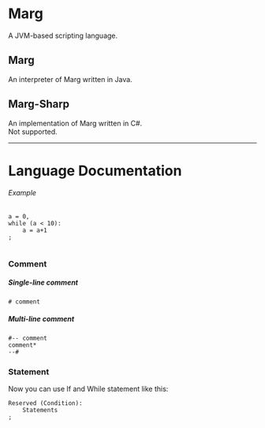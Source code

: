 # Marg
A JVM-based scripting language.
  
## Marg
An interpreter of Marg written in Java.
  
## Marg-Sharp
An implementation of Marg written in C#.  
Not supported.
  
<!--
******

# Installation
```
$ wget http://github.com/193s/marg
$ mkdir ~/.marg/
$ export PATH="$PATH:$HOME/.marg/bin"
```

# How to Use
```
$ imr
``` -->

******

# Language Documentation
  
###### Example
```
a = 0,
while (a < 10):
    a = a+1
;
 
```
  
  
### Comment
##### Single-line comment  
```
# comment
``` 
  
##### Multi-line comment  
```
#-- comment
comment*
--#
```

### Statement
Now you can use If and While statement like this:  
```
Reserved (Condition):
    Statements
;
```



